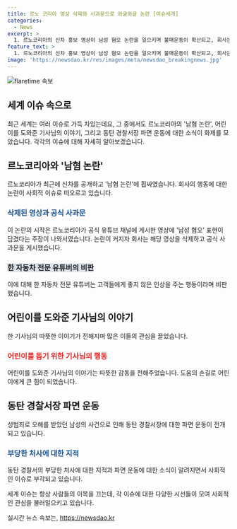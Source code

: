 ```yaml
---
title: 르노 코리아 영상 삭제와 사과문으로 와글와글 논란 [이슈세개]
categories:
  - News
excerpt: >
  1. 르노코리아의 신차 홍보 영상이 남성 혐오 논란을 일으키며 불매운동이 확산되고, 회사는 영상을 삭제하고 사과문을 게시함. 2. 어린이 승객을 도와준 버스 기사의 따뜻한 이야기가 온라인에 공유되며 많은 사람들의 관심을 받고 있음. 3. 동탄 경찰서에서 발생한 성범죄 무혐의 사건과 관련하여 서장과 수사팀장에 대한 파면 요구 서명운동이 진행 중임을 확인.
feature_text: >
  1. 르노코리아의 신차 홍보 영상이 남성 혐오 논란을 일으키며 불매운동이 확산되고, 회사는 영상을 삭제하고 사과문을 게시함. 2. 어린이 승객을 도와준 버스 기사의 따뜻한 이야기가 온라인에 공유되며 많은 사람들의 관심을 받고 있음. 3. 동탄 경찰서에서 발생한 성범죄 무혐의 사건과 관련하여 서장과 수사팀장에 대한 파면 요구 서명운동이 진행 중임을 확인.
image: 'https://newsdao.kr/res/images/meta/newsdao_breakingnews.jpg'
---
```


<p><img src="https://newsdao.kr/res/images/meta/newsdao_breakingnews.jpg" alt="flaretime 속보" /></p>

<h2 data-ke-size="size26">세계 이슈 속으로</h2>

<p data-ke-size="size16"> 최근 세계는 여러 이슈로 가득 차있는데요, 그 중에서도 르노코리아의 '남혐 논란', 어린이를 도와준 기사님의 이야기, 그리고 동탄 경찰서장 파면 운동에 대한 소식이 화제를 모았습니다. 각각의 이슈에 대해 자세히 알아보겠습니다.</p>

<h2 data-ke-size="size26">르노코리아와 '남혐 논란'</h2>

<p data-ke-size="size16"> 르노코리아가 최근에 신차를 공개하고 '남혐 논란'에 휩싸였습니다. 회사의 행동에 대한 논란이 사회적 이슈로 떠오르고 있습니다. </p>

<h3><b><span style="color: #1a5490;">삭제된 영상과 공식 사과문</span></b></h3>

<p data-ke-size="size16"> 이 논란의 시작은 르노코리아가 공식 유튜브 채널에 게시한 영상에 '남성 혐오' 표현이 담겼다는 주장이 나와서였습니다. 논란이 커지자 회사는 해당 영상을 삭제하고 공식 사과문을 게시했습니다. </p>

<h3><b><span style="background-color: #21538527;">한 자동차 전문 유튜버의 비판</span></b></h3>

<p data-ke-size="size16"> 이에 대해 한 자동차 전문 유튜버는 고객들에게 좋지 않은 인상을 주는 행동이라며 비판했습니다.</p>

<h2 data-ke-size="size26">어린이를 도와준 기사님의 이야기</h2>

<p data-ke-size="size16"> 한 기사님의 따뜻한 이야기가 전해지며 많은 이들의 관심을 끌었습니다. </p>

<h3><b><span style="color: #ee2323;">어린이를 돕기 위한 기사님의 행동</span></b></h3>

<p data-ke-size="size16"> 어린이를 도와준 기사님의 이야기는 따뜻한 감동을 전해주었습니다. 도움의 손길로 어린이에게 큰 힘이 되었습니다.</p>

<h2 data-ke-size="size26">동탄 경찰서장 파면 운동</h2>

<p data-ke-size="size16"> 성범죄로 오해를 받았던 남성의 사건으로 인해 동탄 경찰서장에 대한 파면 운동이 전개되고 있습니다. </p>

<h3><b><span style="color: #1a5490;">부당한 처사에 대한 지적</span></b></h3>

<p data-ke-size="size16"> 동탄 경찰서의 부당한 처사에 대한 지적과 파면 운동에 대한 소식이 알려지면서 사회적인 이슈로 부각되고 있습니다.</p>

<p data-ke-size="size16">세계 이슈는 항상 사람들의 이목을 끄는데, 각 이슈에 대한 다양한 시선들이 모여 사회적인 관심을 불러일으키고 있습니다.</p>
실시간 뉴스 속보는, <a href="https://newsdao.kr" rel="dofollow">https://newsdao.kr</a>


